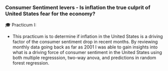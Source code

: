 ### Consumer Sentiment levers - Is inflation the true culprit of United States fear for the economy?


🎓 Practicum I:
   - This practicum is to determine if inflation in the United States is a driving factor of the consumer sentiment drop in recent months. By reviewing monthly data going back as far as 2001 I was able to gain insights into what is a driving force of consumer sentiment in the United States using both multiple regresssion, two-way anova, and predictions in random forest regression. 
  
   

